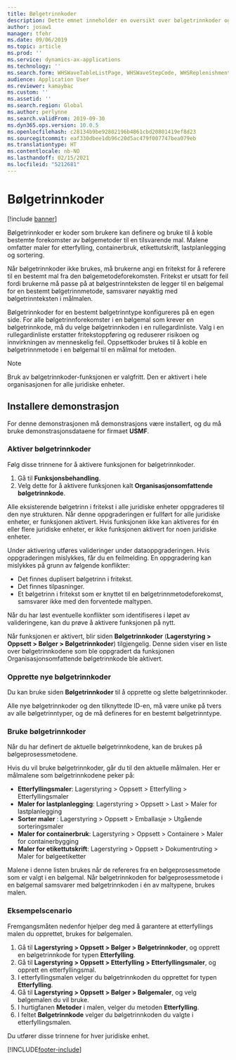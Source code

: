 ```yaml
---
title: Bølgetrinnkoder
description: Dette emnet inneholder en oversikt over bølgetrinnkoder og hvordan de brukes.
author: josaw1
manager: tfehr
ms.date: 09/06/2019
ms.topic: article
ms.prod: ''
ms.service: dynamics-ax-applications
ms.technology: ''
ms.search.form: WHSWaveTableListPage, WHSWaveStepCode, WHSReplenishmentTemplates, WHSWaveTemplateTable
audience: Application User
ms.reviewer: kamaybac
ms.custom: ''
ms.assetid: ''
ms.search.region: Global
ms.author: perlynne
ms.search.validFrom: 2019-09-30
ms.dyn365.ops.version: 10.0.5
ms.openlocfilehash: c28134b9be92802196b4861cbd20801419ef8d23
ms.sourcegitcommit: eaf330dbee1db96c20d5ac479f007747bea079eb
ms.translationtype: HT
ms.contentlocale: nb-NO
ms.lasthandoff: 02/15/2021
ms.locfileid: "5212681"
---
```

# <a name="wave-step-codes"></a>Bølgetrinnkoder

[!include [banner](../includes/banner.md)]

Bølgetrinnkoder er koder som brukere kan definere og bruke til å koble bestemte forekomster av bølgemetoder til en tilsvarende mal. Malene omfatter maler for etterfylling, containerbruk, etikettutskrift, lastplanlegging og sortering.

Når bølgetrinnkoder ikke brukes, må brukerne angi en fritekst for å referere til en bestemt mal fra den bølgemetodeforekomsten. Fritekst er utsatt for feil fordi brukerne må passe på at bølgestrinnteksten de legger til en bølgemal for en bestemt bølgetrinnmetode, samsvarer nøyaktig med bølgetrinnteksten i målmalen.

Bølgetrinnkoder for en bestemt bølgetrinntype konfigureres på en egen side. For alle bølgetrinnforekomster i en bølgemal som krever en bølgetrinnkode, må du velge bølgetrinnkoden i en rullegardinliste. Valg i en rullegardinliste erstatter fritekstoppføring og reduserer risikoen og innvirkningen av menneskelig feil. Oppsettkoder brukes til å koble en bølgetrinnmetode i en bølgemal til en målmal for metoden.

> [!NOTE]
> Bruk av bølgetrinnkoder-funksjonen er valgfritt. Den er aktivert i hele organisasjonen for alle juridiske enheter.

## <a name="setup-demo"></a>Installere demonstrasjon 

For denne demonstrasjonen må demonstrasjons være installert, og du må bruke demonstrasjonsdataene for firmaet **USMF**.

### <a name="enable-wave-step-codes"></a>Aktiver bølgetrinnkoder

Følg disse trinnene for å aktivere funksjonen for bølgetrinnkoder.

1. Gå til **Funksjonsbehandling**.
2. Velg dette for å aktivere funksjonen kalt **Organisasjonsomfattende bølgetrinnkode**.

Alle eksisterende bølgetrinn i fritekst i alle juridiske enheter oppgraderes til den nye strukturen. Når denne oppgraderingen er fullført for alle juridiske enheter, er funksjonen aktivert. Hvis funksjonen ikke kan aktiveres for én eller flere juridiske enheter, er ikke funksjonen aktivert for noen juridiske enheter.

Under aktivering utføres valideringer under dataoppgraderingen. Hvis oppgraderingen mislykkes, får du en feilmelding. En oppgradering kan mislykkes på grunn av følgende konflikter:

- Det finnes duplisert bølgetrinn i fritekst.
- Det finnes tilpasninger.
- Et bølgetrinn i fritekst som er knyttet til en bølgetrinnmetodeforekomst, samsvarer ikke med den forventede maltypen.

Når du har løst eventuelle konflikter som identifiseres i løpet av valideringene, kan du prøve å aktivere funksjonen på nytt.

Når funksjonen er aktivert, blir siden **Bølgetrinnkoder** (**Lagerstyring \> Oppsett \> Bølger \> Bølgetrinnkoder**) tilgjengelig. Denne siden viser en liste over bølgetrinnkodene som ble oppgradert da funksjonen Organisasjonsomfattende bølgetrinnkode ble aktivert.

### <a name="create-new-wave-step-codes"></a>Opprette nye bølgetrinnkoder

Du kan bruke siden **Bølgetrinnkoder** til å opprette og slette bølgetrinnkoder.

Alle nye bølgetrinnkoder og den tilknyttede ID-en, må være unike på tvers av alle bølgetrinntyper, og de må defineres for en bestemt bølgetrinntype.

### <a name="apply-wave-step-codes"></a>Bruke bølgetrinnkoder

Når du har definert de aktuelle bølgetrinnkodene, kan de brukes på bølgeprosessmetodene.

Hvis du vil bruke bølgetrinnkoder, går du til den aktuelle målmalen. Her er målmalene som bølgetrinnkodene peker på:

- **Etterfyllingsmaler**: Lagerstyring \> Oppsett \> Etterfylling \> Etterfyllingsmaler
- **Maler for lastplanlegging**: Lagerstyring \> Oppsett \> Last \> Maler for lastplanlegging
- **Sorter maler** : Lagerstyring \> Oppsett \> Emballasje \> Utgående sorteringsmaler
- **Maler for containerbruk**: Lagerstyring \> Oppsett \> Containere \> Maler for containerbygging
- **Maler for etikettutskrift**: Lagerstyring \> Oppsett \> Dokumentruting \> Maler for bølgeetiketter

Malene i denne listen brukes når de refereres fra en bølgeprosessmetode som er valgt i en bølgemal. Når bølgetrinnkoden for bølgeprosessmetode i en bølgemal samsvarer med bølgetrinnkoden i én av maltypene, brukes malen.

### <a name="sample-scenario"></a>Eksempelscenario

Fremgangsmåten nedenfor hjelper deg med å garantere at etterfyllings malen du opprettet, brukes for bølgemalen.

1. Gå til **Lagerstyring \> Oppsett \> Bølger \> Bølgetrinnkoder**, og opprett en bølgetrinnkode for typen **Etterfylling**.
2. Gå til **Lagerstyring \> Oppsett \> Etterfylling \> Etterfyllingsmaler**, og opprett en etterfyllingsmal.
3. I etterfyllingsmalen velger du bølgetrinnkoden du opprettet for typen **Etterfylling**.
4. Gå til **Lagerstyring \> Oppsett \> Bølger \> Bølgemaler**, og velg bølgemalen du vil bruke.
5. I hurtigfanen **Metoder** i malen, velger du metoden **Etterfylling**.
6. I feltet **Bølgetrinnkode** velger du bølgetrinnkoden du valgte i etterfyllingsmalen.

Du utfører disse trinnene for hver juridiske enhet.


[!INCLUDE[footer-include](../../includes/footer-banner.md)]